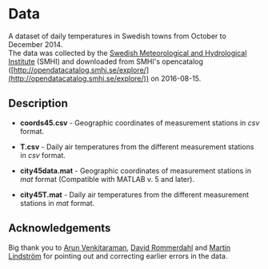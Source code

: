 # Data
A dataset of daily temperatures in Swedish towns from October to December 2014. \
The data was collected by the [Swedish Meteorological and Hydrological Institute](https://www.smhi.se/) (SMHI) and downloaded from SMHI's opencatalog 
([http://opendatacatalog.smhi.se/explore/](http://opendatacatalog.smhi.se/explore/)) on 2016-08-15.

## Description

+ **coords45.csv** - Geographic coordinates of measurement stations in *csv* format.

+ **T.csv** - Daily air temperatures from the different measurement stations in *csv* format.

+ **city45data.mat** - Geographic coordinates of measurement stations in *mat* format (Compatible with MATLAB v. 5 and later).

+ **city45T.mat** - Daily air temperatures from the different measurement stations in *mat* format.

## Acknowledgements

Big thank you to [Arun Venkitaraman](https://www.researchgate.net/profile/Arun_Venkitaraman), [David Rommerdahl](mailto:davidrom@kth.se) and [Martin Lindström](mailto:mali5@kth.se) for pointing out and correcting earlier errors in the data.